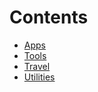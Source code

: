 # Contents

* [Apps](/Apps.md)
* [Tools](/Tools.md)
* [Travel](/Travel.md)
* [Utilities](/Utilities.md)
